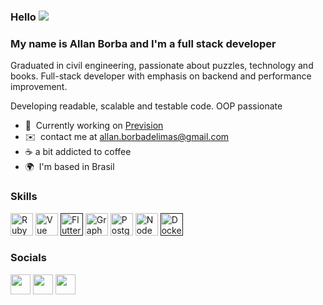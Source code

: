 ### Hello ![](https://user-images.githubusercontent.com/18350557/176309783-0785949b-9127-417c-8b55-ab5a4333674e.gif)

### My name is Allan Borba and I'm a full stack developer

Graduated in civil engineering, passionate about puzzles, technology and books. Full-stack developer with emphasis on backend and performance improvement.

Developing readable, scalable and testable code. OOP passionate

* 🚀  Currently working on [Prevision](http://www.prevision.com.br/)
* ✉️  contact me at [allan.borbadelimas@gmail.com](mailto:allan.borbadelimas@gmail.com)
* :coffee: a bit addicted to coffee
* 🌍  I'm based in Brasil


### Skills


<p align="left">
<a href="https://www.ruby-lang.org/en/" target="_blank" rel="noreferrer"><img src="https://raw.githubusercontent.com/danielcranney/readme-generator/main/public/icons/skills/ruby-colored.svg" width="36" height="36" alt="Ruby" /></a>
<a href="https://vuejs.org/" target="_blank" rel="noreferrer"><img src="https://raw.githubusercontent.com/danielcranney/readme-generator/main/public/icons/skills/vuejs-colored.svg" width="36" height="36" alt="Vue" /></a>
 <a href="" target="_blank" rel="noreferrer"><img src="https://user-images.githubusercontent.com/25181517/186150365-da1eccce-6201-487c-8649-45e9e99435fd.png" width="36" height="36" alt="Flutter" /></a> 
<a href="https://graphql.org/" target="_blank" rel="noreferrer"><img src="https://raw.githubusercontent.com/danielcranney/readme-generator/main/public/icons/skills/graphql-colored.svg" width="36" height="36" alt="GraphQL" /></a>
<a href="https://www.postgresql.org/" target="_blank" rel="noreferrer"><img src="https://raw.githubusercontent.com/danielcranney/readme-generator/main/public/icons/skills/postgresql-colored.svg" width="36" height="36" alt="PostgreSQL" /></a>
<a href="https://nodejs.org/en/" target="_blank" rel="noreferrer"><img src="https://raw.githubusercontent.com/danielcranney/readme-generator/main/public/icons/skills/nodejs-colored.svg" width="36" height="36" alt="NodeJS" /></a>
<a href="" target="_blank" rel="noreferrer"><img src="https://user-images.githubusercontent.com/25181517/117207330-263ba280-adf4-11eb-9b97-0ac5b40bc3be.png" width="36" height="36" alt="Docker" /></a>
</p>


### Socials

<p align="left"> <a href="https://www.github.com/allanborba" target="_blank" rel="noreferrer"><img src="https://raw.githubusercontent.com/danielcranney/readme-generator/main/public/icons/socials/github.svg" width="32" height="32" /></a> <a href="https://www.linkedin.com/in/allanborbadelimas" target="_blank" rel="noreferrer"><img src="https://raw.githubusercontent.com/danielcranney/readme-generator/main/public/icons/socials/linkedin.svg" width="32" height="32" /></a> <a href="http://www.medium.com/@allanborbadelimas" target="_blank" rel="noreferrer"><img src="https://raw.githubusercontent.com/danielcranney/readme-generator/main/public/icons/socials/medium.svg" width="32" height="32" /></a></p>

<!-- ### Badges

<b>My GitHub Stats</b>

<a href="http://www.github.com/allanborba"><img src="https://github-readme-activity-graph.cyclic.app/graph?username=allanborba&bg_color=1c1917&color=ffffff&line=0891b2&point=ffffff&area_color=1c1917&area=true&hide_border=true&custom_title=GitHub%20Commits%20Graph" alt="GitHub Commits Graph" /></a> -->
